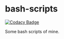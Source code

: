 # bash-scripts

[![Codacy Badge](https://api.codacy.com/project/badge/Grade/84db320ced334c58b0995b5cfe2156b6)](https://app.codacy.com/manual/windvalley/bash-scripts?utm_source=github.com&utm_medium=referral&utm_content=windvalley/bash-scripts&utm_campaign=Badge_Grade_Dashboard)

Some bash scripts of mine.
